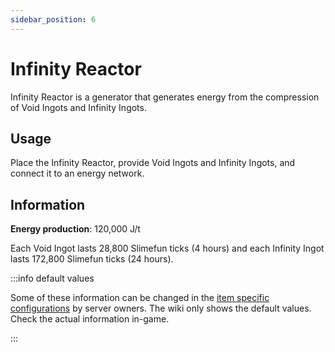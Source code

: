 ```yaml
---
sidebar_position: 6
---
```


# Infinity Reactor

Infinity Reactor is a generator that generates energy from the compression of Void Ingots and Infinity Ingots.

## Usage

Place the Infinity Reactor, provide Void Ingots and Infinity Ingots, and connect it to an energy network.

## Information

**Energy production**: 120,000 J/t

Each Void Ingot lasts 28,800 Slimefun ticks (4 hours) and each Infinity Ingot lasts 172,800 Slimefun ticks (24 hours).

:::info default values

Some of these information can be changed in the [item specific configurations](/infinity-expansion-2/config/items) by server owners. The wiki only shows the default values. Check the actual information in-game.

:::
